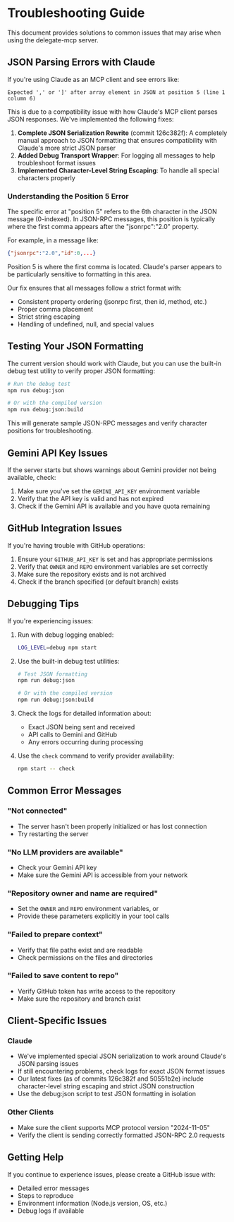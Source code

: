 # Troubleshooting Guide

This document provides solutions to common issues that may arise when using the delegate-mcp server.

## JSON Parsing Errors with Claude

If you're using Claude as an MCP client and see errors like:

```
Expected ',' or ']' after array element in JSON at position 5 (line 1 column 6)
```

This is due to a compatibility issue with how Claude's MCP client parses JSON responses. We've implemented the following fixes:

1. **Complete JSON Serialization Rewrite** (commit 126c382f): A completely manual approach to JSON formatting that ensures compatibility with Claude's more strict JSON parser
2. **Added Debug Transport Wrapper**: For logging all messages to help troubleshoot format issues
3. **Implemented Character-Level String Escaping**: To handle all special characters properly

### Understanding the Position 5 Error

The specific error at "position 5" refers to the 6th character in the JSON message (0-indexed). In JSON-RPC messages, this position is typically where the first comma appears after the "jsonrpc":"2.0" property. 

For example, in a message like:
```json
{"jsonrpc":"2.0","id":0,...}
```

Position 5 is where the first comma is located. Claude's parser appears to be particularly sensitive to formatting in this area.

Our fix ensures that all messages follow a strict format with:
- Consistent property ordering (jsonrpc first, then id, method, etc.)
- Proper comma placement
- Strict string escaping
- Handling of undefined, null, and special values

## Testing Your JSON Formatting

The current version should work with Claude, but you can use the built-in debug test utility to verify proper JSON formatting:

```bash
# Run the debug test
npm run debug:json

# Or with the compiled version
npm run debug:json:build
```

This will generate sample JSON-RPC messages and verify character positions for troubleshooting.

## Gemini API Key Issues

If the server starts but shows warnings about Gemini provider not being available, check:

1. Make sure you've set the `GEMINI_API_KEY` environment variable
2. Verify that the API key is valid and has not expired
3. Check if the Gemini API is available and you have quota remaining

## GitHub Integration Issues

If you're having trouble with GitHub operations:

1. Ensure your `GITHUB_API_KEY` is set and has appropriate permissions
2. Verify that `OWNER` and `REPO` environment variables are set correctly
3. Make sure the repository exists and is not archived
4. Check if the branch specified (or default branch) exists

## Debugging Tips

If you're experiencing issues:

1. Run with debug logging enabled:
   ```bash
   LOG_LEVEL=debug npm start
   ```

2. Use the built-in debug test utilities:
   ```bash
   # Test JSON formatting
   npm run debug:json
   
   # Or with the compiled version
   npm run debug:json:build
   ```

3. Check the logs for detailed information about:
   - Exact JSON being sent and received
   - API calls to Gemini and GitHub
   - Any errors occurring during processing

4. Use the `check` command to verify provider availability:
   ```bash
   npm start -- check
   ```

## Common Error Messages

### "Not connected"
- The server hasn't been properly initialized or has lost connection
- Try restarting the server

### "No LLM providers are available"
- Check your Gemini API key
- Make sure the Gemini API is accessible from your network

### "Repository owner and name are required"
- Set the `OWNER` and `REPO` environment variables, or
- Provide these parameters explicitly in your tool calls

### "Failed to prepare context"
- Verify that file paths exist and are readable
- Check permissions on the files and directories

### "Failed to save content to repo"
- Verify GitHub token has write access to the repository
- Make sure the repository and branch exist

## Client-Specific Issues

### Claude
- We've implemented special JSON serialization to work around Claude's JSON parsing issues
- If still encountering problems, check logs for exact JSON format issues
- Our latest fixes (as of commits 126c382f and 50551b2e) include character-level string escaping and strict JSON construction
- Use the debug:json script to test JSON formatting in isolation

### Other Clients
- Make sure the client supports MCP protocol version "2024-11-05"
- Verify the client is sending correctly formatted JSON-RPC 2.0 requests

## Getting Help

If you continue to experience issues, please create a GitHub issue with:
- Detailed error messages
- Steps to reproduce
- Environment information (Node.js version, OS, etc.)
- Debug logs if available
